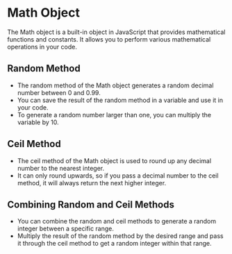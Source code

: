 # Math Object

The Math object is a built-in object in JavaScript that provides mathematical functions and constants. It allows you to perform various mathematical operations in your code.

## Random Method

- The random method of the Math object generates a random decimal number between 0 and 0.99.
- You can save the result of the random method in a variable and use it in your code.
- To generate a random number larger than one, you can multiply the variable by 10.

## Ceil Method

- The ceil method of the Math object is used to round up any decimal number to the nearest integer.
- It can only round upwards, so if you pass a decimal number to the ceil method, it will always return the next higher integer.

## Combining Random and Ceil Methods

- You can combine the random and ceil methods to generate a random integer between a specific range.
- Multiply the result of the random method by the desired range and pass it through the ceil method to get a random integer within that range.
